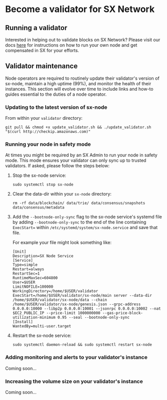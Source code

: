 
# Become a validator for SX Network

## Running a validator

Interested in helping out to validate blocks on SX Network? Please visit our docs [here](https://docs.sx.technology/developers/become-a-validator) for instructions on how to run your own node and get compensated in SX for your efforts.

## Validator maintenance

Node operators are required to routinely update their validator's version of sx-node, maintain a high uptime (99%), and monitor the health of their instances. This section will evolve over time to include links and how-to guides essential to the duties of a node operator.

### Updating to the latest version of sx-node

From within your `validator` directory: 
```
git pull && chmod +x update_validator.sh && ./update_validator.sh "$(curl http://checkip.amazonaws.com)"
```
### Running your node in safety mode

At times you might be required by an SX Admin to run your node in safety mode. This mode ensures your validator can only sync up to trusted validators. If asked, please follow the steps below:

1. Stop the sx-node service:

    ```
    sudo systemctl stop sx-node
    ```

2. Clear the data-dir within your `sx-node` directory:

    ```
    rm -rf data/blockchain/ data/trie/ data/consensus/snapshots data/consensus/metadata
    ```

3. Add the `--bootnode-only-sync` flag to the sx-node service's systemd file by adding `--bootnode-only-sync` to the end of the line containing `ExecStart=` within `/etc/systemd/system/sx-node.service` and save that file.

    For example your file might look something like:

    ```
    [Unit]
    Description=SX Node Service
    [Service]
    Type=simple
    Restart=always
    RestartSec=1
    RuntimeMaxSec=604800
    User=$USER
    LimitNOFILE=100000
    WorkingDirectory=/home/$USER/validator
    ExecStart=/home/$USER/validator/sx-node/main server --data-dir /home/$USER/validator/sx-node/data --chain /home/$USER/validator/sx-node/genesis.json --grpc-address 0.0.0.0:10000 --libp2p 0.0.0.0:10001 --jsonrpc 0.0.0.0:10002 --nat $EC2_PUBLIC_IP --price-limit 1000000000 --gas-price-block-utilization-minimum 0.95 --seal --bootnode-only-sync
    [Install]
    WantedBy=multi-user.target
    ```

4. Restart the sx-node service:

    ```
    sudo systemctl daemon-reload && sudo systemctl restart sx-node
    ```

### Adding monitoring and alerts to your validator's instance

Coming soon...

### Increasing the volume size on your validator's instance

Coming soon...
